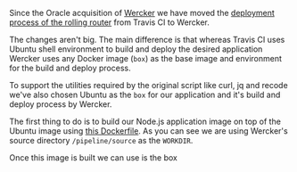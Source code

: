 Since the Oracle acquisition of <a href="http://www.wercker.com/">Wercker</a> we have moved the 
<a href="https://gist.github.com/mikarinneoracle/5f1e513f2a856a3be86c31c3f0dcabe2#rolling-deployments">deployment process
of the rolling router</a> from Travis CI to Wercker.

The changes aren't big. The main difference is that whereas Travis CI uses Ubuntu shell environment to build and deploy 
the desired application Wercker uses any Docker image (`box`) as the base image and environment for the build and deploy process.

To support the utilities required by the original script like curl, jq and recode we've also chosen Ubuntu as the `box` for
our application and it's build and deploy process by Wercker.

The first thing to do is to build our Node.js application image on top of the Ubuntu image using 
<a href="https://github.com/mikarinneoracle/dockernode-app/blob/master/Dockerfile">this Dockerfile</a>.
As you can see we are using Wercker's source directory `/pipeline/source` as the `WORKDIR`.

Once this image is built we can use is the box 
